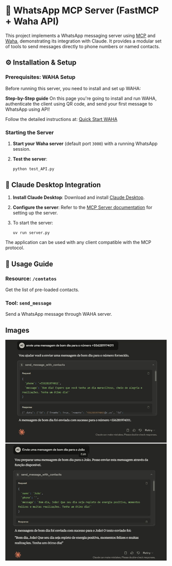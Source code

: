 # 💬 WhatsApp MCP Server (FastMCP + Waha API)

This project implements a WhatsApp messaging server using [MCP](https://modelcontextprotocol.io/) and [Waha](https://waha.devlike.pro/), demonstrating its integration with Claude. It provides a modular set of tools to send messages directly to phone numbers or named contacts.

## ⚙️ Installation & Setup

### Prerequisites: WAHA Setup

Before running this server, you need to install and set up WAHA:

**Step-by-Step guide**
On this page you're going to install and run WAHA, authenticate the client using QR code, and send your first message to WhatsApp using API!

Follow the detailed instructions at: [Quick Start WAHA](https://waha.devlike.pro/docs/overview/quick-start/)

### Starting the Server

1. **Start your Waha server** (default port `3000`) with a running WhatsApp session.

2. **Test the server**:

   ```bash
   python test_API.py
   ```

## 🤖 Claude Desktop Integration

1. **Install Claude Desktop**: Download and install [Claude Desktop](https://claude.ai/download).

2. **Configure the server**: Refer to the [MCP Server documentation](https://modelcontextprotocol.io/quickstart/server) for setting up the server.
   
3. To start the server:
   
    ```bash
    uv run server.py
    ```
The application can be used with any client compatible with the MCP protocol.

## 📝 Usage Guide

### Resource: `/contatos`

Get the list of pre-loaded contacts.

### Tool: `send_message`

Send a WhatsApp message through WAHA server.


## Images

![](images/claude_1.jpeg)
![](images/claude_2.jpeg)
